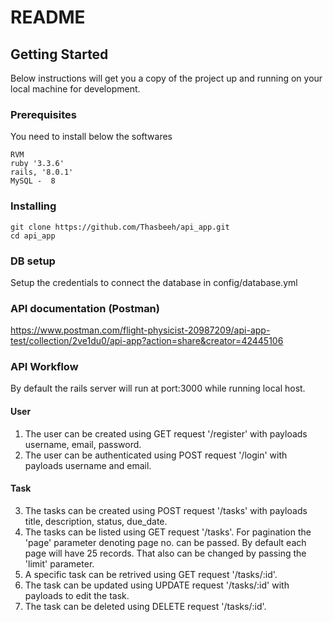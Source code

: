 # README

## Getting Started

Below instructions will get you a copy of the project up and running on your local machine for development.

### Prerequisites

You need to install below the softwares

```
RVM
ruby '3.3.6'
rails, '8.0.1'
MySQL -  8

```

### Installing

```
git clone https://github.com/Thasbeeh/api_app.git
cd api_app
```

### DB setup

Setup the credentials to connect the database in config/database.yml

### API documentation (Postman)

https://www.postman.com/flight-physicist-20987209/api-app-test/collection/2ve1du0/api-app?action=share&creator=42445106

### API Workflow

By default the rails server will run at port:3000 while running local host.

#### User

1. The user can be created using GET request '/register' with payloads username, email, password.
2. The user can be authenticated using POST request '/login' with payloads username and email.

#### Task

3. The tasks can be created using POST request '/tasks' with payloads title, description, status, due_date.
4. The tasks can be listed using GET request '/tasks'. For pagination the 'page' parameter denoting page no. can be passed. By default each page will have 25 records. That also can be changed by passing the 'limit' parameter.
5. A specific task can be retrived using GET request '/tasks/:id'.
6. The task can be updated using UPDATE request '/tasks/:id' with payloads to edit the task.
7. The task can be deleted using DELETE request '/tasks/:id'.